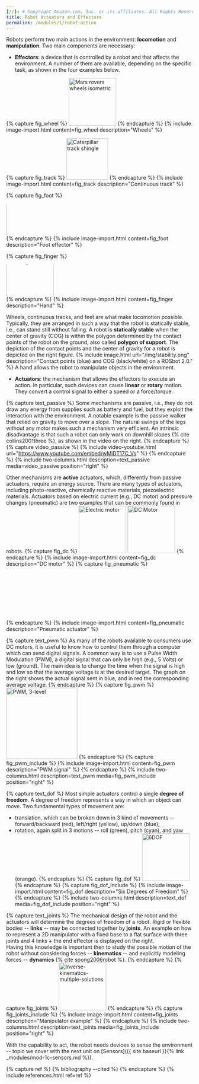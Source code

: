 ```yaml
---
[//]: # Copyright Amazon.com, Inc. or its affiliates. All Rights Reserved. // SPDX-License-Identifier: CC-BY-SA-4.0
title: Robot Actuators and Effectors
permalink: /modules/1/robot-action
---
```


Robots perform two main actions in the environment: **locomotion** and **manipulation**.
Two main components are necessary:
- **Effectors**: a device that is controlled by a robot and that affects the environment. A number of them are available, depending on the specific task, as shown in the four examples below.

{% capture fig_wheel %}
<a title="NASA/JPL-Caltech / Public domain" href="https://commons.wikimedia.org/wiki/File:Mars_rovers_wheels_isometric.jpg"><img width="128" alt="Mars rovers wheels isometric" src="https://upload.wikimedia.org/wikipedia/commons/thumb/6/62/Mars_rovers_wheels_isometric.jpg/512px-Mars_rovers_wheels_isometric.jpg"></a>
{% endcapture %}
{% include image-import.html content=fig_wheel description="Wheels"  %}

{% capture fig_track %}
<a title="JMiall / Public domain" href="https://commons.wikimedia.org/wiki/File:Caterpillar_track_shingle.JPG"><img width="112" alt="Caterpillar track shingle" src="https://upload.wikimedia.org/wikipedia/commons/thumb/f/f5/Caterpillar_track_shingle.JPG/128px-Caterpillar_track_shingle.JPG"></a>
{% endcapture %}
{% include image-import.html content=fig_track description="Continuous track"  %}

{% capture fig_foot %}
<div style="position: relative; width: 130px; height: 85px; overflow: hidden ">
<a title="David Buckley / CC BY-SA (http://creativecommons.org/licenses/by-sa/3.0/)" href="https://commons.wikimedia.org/wiki/File:2005-11-14_ShadowLeg_Finished_medium.jpg"><img width="256" alt="2005-11-14 ShadowLeg Finished medium" src="https://upload.wikimedia.org/wikipedia/commons/thumb/0/07/2005-11-14_ShadowLeg_Finished_medium.jpg/256px-2005-11-14_ShadowLeg_Finished_medium.jpg" style="position: absolute; top: -165px; left: 0px"></a>
</div>
{% endcapture %}
{% include image-import.html content=fig_foot description="Foot effector"  %}

{% capture fig_finger %}
<div style="position: relative; width: 130px; height: 85px; overflow: hidden ">
 <a title="Richard Greenhill and Hugo Elias (myself) of the Shadow Robot Company / CC BY-SA (http://creativecommons.org/licenses/by-sa/3.0/)" href="https://commons.wikimedia.org/wiki/File:Shadow_Hand_Bulb_large.jpg"><img width="128" alt="Shadow Hand Bulb large" src="https://upload.wikimedia.org/wikipedia/commons/thumb/c/c5/Shadow_Hand_Bulb_large.jpg/256px-Shadow_Hand_Bulb_large.jpg" style="position: absolute; top: -35px; left: 0px"></a>
</div>
{% endcapture %}
{% include image-import.html content=fig_finger description="Hand"  %}

Wheels, continuous tracks, and feet are what make locomotion possible. Typically, they are arranged in such a way that the robot is statically stable, i.e., can stand still without falling. A robot is **statically stable** when the center of gravity (COG) is within the polygon determined by the contact points of the robot on the ground, also called **polygon of support**. The depiction of the contact points and the center of gravity for a robot is depicted on the right figure.
{% include image.html url="/img/stability.png" description="Contact points (blue) and COG (black/white) on a ROSbot 2.0." %}
A hand allows the robot to manipulate objects in the environment.

- **Actuators**: the mechanism that allows the effectors to execute an action. In particular, such devices can cause **linear** or **rotary** motion. They convert a control signal to either a speed or a force/torque.

{% capture text_passive %}
  Some mechanisms are passive, i.e., they do not draw any energy from supplies such as battery and fuel, but they exploit the interaction with the environment. A notable example is the passive walker that relied on gravity to move over a slope. The natural swings of the legs without any motor makes such a mechanism very efficient. An intrinsic disadvantage is that such a robot can only work on downhill slopes {% cite collins2001three %}, as shown in the video on the right.
{% endcapture %}
{% capture video_passive %}
  {% include video-youtube.html url="https://www.youtube.com/embed/wMlDT17C_Vs" %}
{% endcapture %}
{% include two-columns.html description=text_passive media=video_passive position="right" %}


Other mechanisms are **active** actuators, which, differently from passive actuators, require an energy source. There are many types of actuators, including photo-reactive, chemically reactive materials, piezoelectric materials. Actuators based on electric current (e.g., DC motor) and pressure changes (pneumatic) are two examples that can be commonly found in robots.
{% capture fig_dc %}
<a title="Abnormaal / CC BY-SA (http://creativecommons.org/licenses/by-sa/3.0/)" href="https://commons.wikimedia.org/wiki/File:Electric_motor.gif"><img width="128" alt="Electric motor" src="https://upload.wikimedia.org/wikipedia/commons/8/89/Electric_motor.gif"></a>
<a title="Dcaldero8983 / CC BY-SA (https://creativecommons.org/licenses/by-sa/3.0)" href="https://commons.wikimedia.org/wiki/File:DC_Motor.jpg"><img width="128" alt="DC Motor" src="https://upload.wikimedia.org/wikipedia/commons/thumb/f/f4/DC_Motor.jpg/512px-DC_Motor.jpg"></a>
{% endcapture %}
{% include image-import.html content=fig_dc description="DC motor"  %}
{% capture fig_pneumatic %}
<div style="position: relative; width: 630px; height: 128px; overflow: hidden ">
<a title="Kamarton / CC BY (https://creativecommons.org/licenses/by/3.0)" href="https://commons.wikimedia.org/wiki/File:Pneumatic_cylinder_(animation).gif"><img width="128" alt="Pneumatic cylinder (animation)" src="https://upload.wikimedia.org/wikipedia/commons/0/0d/Pneumatic_cylinder_%28animation%29.gif" style="transform: scale(0.35, 0.35); position: absolute; top: -180px; left: -30px;"></a>
<a title="JakeUM / CC BY-SA (https://creativecommons.org/licenses/by-sa/3.0)" href="https://commons.wikimedia.org/wiki/File:Underwater_Linear_Actuator.png"><img width="512" alt="Underwater Linear Actuator" src="https://upload.wikimedia.org/wikipedia/commons/thumb/f/f3/Underwater_Linear_Actuator.png/512px-Underwater_Linear_Actuator.png" style="transform: scale(0.4, 0.4); position: absolute; left: -80px;"></a>
</div>
{% endcapture %}
{% include image-import.html content=fig_pneumatic description="Pneumatic actuator"  %}


{% capture text_pwm %}
As many of the robots available to consumers use DC motors, it is useful to know how to control them through a computer which can send digital signals. A common way is to use a Pulse Width Modulation (PWM), a digital signal that can only be high (e.g., 5 Volts) or low (ground). The main idea is to change the time when the signal is high and low so that the average voltage is at the desired target. The graph on the right shows the actual signal sent in blue, and in red the corresponding average voltage.
{% endcapture %}
{% capture fig_pwm %}
<a title="Zureks / CC BY-SA (http://creativecommons.org/licenses/by-sa/3.0/)" href="https://commons.wikimedia.org/wiki/File:PWM,_3-level.svg"><img width="192" alt="PWM, 3-level" src="https://upload.wikimedia.org/wikipedia/commons/thumb/8/8e/PWM%2C_3-level.svg/512px-PWM%2C_3-level.svg.png"></a>
{% endcapture %}
{% capture fig_pwm_include %}
{% include image-import.html content=fig_pwm description="PWM signal"  %}
{% endcapture %}
{% include two-columns.html description=text_pwm media=fig_pwm_include position="right" %}

{% capture text_dof %}
Most simple actuators control a single **degree of freedom**. A degree of freedom represents a way in which an object can move. Two fundamental types of movement are:
- translation, which can be broken down in 3 kind of movements -- forward/backward (red), left/right (yellow), up/down (blue);
- rotation, again split in 3 motions -- roll (green), pitch (cyan), and yaw (orange).
{% endcapture %}
{% capture fig_dof %}
<a title="GregorDS / CC BY-SA (https://creativecommons.org/licenses/by-sa/4.0)" href="https://commons.wikimedia.org/wiki/File:6DOF.svg"><img width="128" alt="6DOF" src="https://upload.wikimedia.org/wikipedia/commons/thumb/2/2a/6DOF.svg/512px-6DOF.svg.png"></a>
{% endcapture %}
{% capture fig_dof_include %}
{% include image-import.html content=fig_dof description="Six Degrees of Freedom"  %}
{% endcapture %}
{% include two-columns.html description=text_dof media=fig_dof_include position="right" %}

{% capture text_joints %}
The mechanical design of the robot and the actuators will determine the degrees of freedom of a robot. Rigid or flexible bodies -- **links** --  may be connected together by **joints**. An example on how to represent a 2D manipulator with a fixed base to a flat surface with three joints and 4 links + the end effector is displayed on the right.  
Having this knowledge is important then to study the possible motion of the robot without considering forces -- **kinematics** -- and explicitly modeling forces -- **dynamics** {% cite spong2006robot %}.
{% endcapture %}
{% capture fig_joints %}
<a title="Jan Boddez / Public domain" href="https://commons.wikimedia.org/wiki/File:Inverse-kinematics-multiple-solutions.svg"><img width="128" alt="Inverse-kinematics-multiple-solutions" src="https://upload.wikimedia.org/wikipedia/commons/thumb/e/e3/Inverse-kinematics-multiple-solutions.svg/128px-Inverse-kinematics-multiple-solutions.svg.png"></a>
{% endcapture %}
{% capture fig_joints_include %}
{% include image-import.html content=fig_joints description="Manipulator example"  %}
{% endcapture %}
{% include two-columns.html description=text_joints media=fig_joints_include position="right" %}

With the capability to act, the robot needs devices to sense the environment -- topic we cover with the next unit on [Sensors]({{ site.baseurl }}{% link _modules/mod-1c-sensors.md %}).

{% capture ref %}
{% bibliography --cited %}
{% endcapture %}
{% include references.html ref=ref %}
